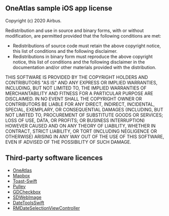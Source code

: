 ## OneAtlas sample iOS app license

Copyright (c) 2020 Airbus.

Redistribution and use in source and binary forms, with or without modification, are permitted provided that the following conditions are met:

- Redistributions of source code must retain the above copyright notice, this list of conditions and the following disclaimer.
- Redistributions in binary form must reproduce the above copyright notice, this list of conditions and the following disclaimer in the documentation and/or other materials provided with the distribution.

THIS SOFTWARE IS PROVIDED BY THE COPYRIGHT HOLDERS AND CONTRIBUTORS "AS IS" AND ANY EXPRESS OR IMPLIED WARRANTIES, INCLUDING, BUT NOT LIMITED TO, THE IMPLIED WARRANTIES OF MERCHANTABILITY AND FITNESS FOR A PARTICULAR PURPOSE ARE DISCLAIMED. IN NO EVENT SHALL THE COPYRIGHT OWNER OR CONTRIBUTORS BE LIABLE FOR ANY DIRECT, INDIRECT, INCIDENTAL, SPECIAL, EXEMPLARY, OR CONSEQUENTIAL DAMAGES (INCLUDING, BUT NOT LIMITED TO, PROCUREMENT OF SUBSTITUTE GOODS OR SERVICES; LOSS OF USE, DATA, OR PROFITS; OR BUSINESS INTERRUPTION) HOWEVER CAUSED AND ON ANY THEORY OF LIABILITY, WHETHER IN CONTRACT, STRICT LIABILITY, OR TORT (INCLUDING NEGLIGENCE OR OTHERWISE) ARISING IN ANY WAY OUT OF THE USE OF THIS SOFTWARE, EVEN IF ADVISED OF THE POSSIBILITY OF SUCH DAMAGE.

## Third-party software licences

- [OneAtlas](https://github.com/airbusgeo/oneatlas-sdk-ios/blob/master/LICENSE.md)
- [Mapbox](https://github.com/mapbox/mapbox-gl-native-ios/blob/master/LICENSE.md)
- [Toast-Swift](https://github.com/scalessec/Toast-Swift/blob/master/LICENSE)
- [Pulley](https://github.com/52inc/Pulley/blob/master/LICENSE)
- [GDCheckbox](https://github.com/saeid/GDCheckbox/blob/master/LICENSE)
- [SDWebImage](https://github.com/SDWebImage/SDWebImage/blob/master/LICENSE)
- [DateToolsSwift](https://github.com/MatthewYork/DateTools/blob/master/LICENSE)
- [RMDateSelectionViewController](https://github.com/CooperRS/RMDateSelectionViewController/blob/master/LICENSE)
